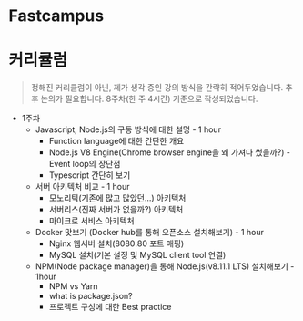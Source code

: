 # Fastcampus

# 커리큘럼
> 정해진 커리큘럼이 아닌, 제가 생각 중인 강의 방식을 간략히 적어두었습니다.
> 추후 논의가 필요합니다.
> 8주차(한 주 4시간) 기준으로 작성되었습니다.

- 1주차
  - Javascript, Node.js의 구동 방식에 대한 설명 - 1 hour
    - Function language에 대한 간단한 개요
    - Node.js V8 Engine(Chrome browser engine을 왜 가져다 썼을까?) - Event loop의 장단점
    - Typescript 간단히 보기
  - 서버 아키텍처 비교 - 1 hour
    - 모노리틱(기존에 많고 많았던...) 아키텍처
    - 서버리스(진짜 서버가 없을까?) 아키텍처
    - 마이크로 서비스 아키텍처
  - Docker 맛보기 (Docker hub를 통해 오픈소스 설치해보기) - 1 hour
    - Nginx 웹서버 설치(8080:80 포트 매핑)
    - MySQL 설치(기본 설정 및 MySQL client tool 연결)
  - NPM(Node package manager)을 통해 Node.js(v8.11.1 LTS) 설치해보기 - 1hour
    - NPM vs Yarn
    - what is package.json?
    - 프로젝트 구성에 대한 Best practice